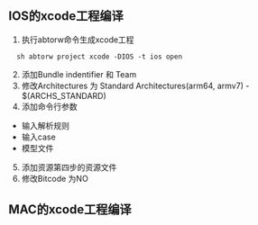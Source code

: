 ## IOS的xcode工程编译
1. 执行abtorw命令生成xcode工程
```
  sh abtorw project xcode -DIOS -t ios open
```
2. 添加Bundle indentifier 和 Team
3. 修改Architectures 为 Standard Architectures(arm64, armv7) - $(ARCHS_STANDARD)
4. 添加命令行参数
  +  输入解析规则
  +  输入case
  +  模型文件
5. 添加资源第四步的资源文件
6. 修改Bitcode 为NO
                                                                                                                                                    
## MAC的xcode工程编译
